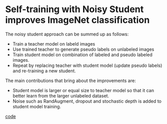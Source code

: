 # Self-training with Noisy Student improves ImageNet classification

The noisy student approach can be summed up as follows:
- Train a teacher model on labeld images
- Use trained teacher to generate pseudo labels on unlabeled images
- Train student model on combination of labeled and pseudo labeled images.
- Repeat by replacing teacher with student model (update pseudo labels) and re-training a new student.

The main contributions that bring about the improvements are:
- Student model is larger or equal size to teacher model so that it can better learn from the larger unlabeled dataset.
- Noise such as RandAugment, dropout and stochastic depth is added to student model training.

[code](https://github.com/google-research/noisystudent)
